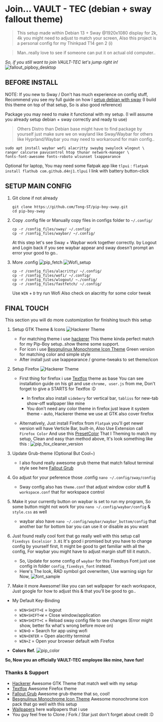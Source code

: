 # Join... VAULT - TEC (debian + sway fallout theme)

> This setup made within Debian 13 + Sway @1920x1080 display for 2k, 4k you might need to adjust to match your screen, Also this project is a personal config for my Thinkpad T14 gen 2 (i)

> Man..really love to see if someone can put it on actual old computer..

*So, if you still want to join VAULT-TEC let's jump right in!*
![fallout_pipboy_desktop](assets/pip_main.png)

## BEFORE INSTALL

NOTE: If you new to Sway / Don't has much experience on config stuff, Recommend you see my full guide on how I [setup debian with sway](https://github.com/Tong-ST/debian_sway) (I build this theme on top of that setup, So is also good reference)

Package you may need to make it functional with my setup. (I will assume you already setup debian + sway correctly and ready to use)

> Others Distro than Debian base might have to find package by yourself just make sure we on wayland like Sway/Waybar for others like Hyprland/Waybar you may need to workaround for main config.. 
```
sudo apt install waybar wofi alacritty swaybg swaylock wlogout \
ranger calcurse pavucontrol htop thunar network-manager \
fonts-font-awesome fonts-roboto wlsunset lxappearance
```
Optional for laptop, You may need some flatpak app like `tlpui` : `flatpak install flathub com.github.d4nj1.tlpui` I link with battery button-click

## SETUP MAIN CONFIG

1. Git clone if not already
    ```
    git clone https://github.com/Tong-ST/pip-boy-sway.git
    cd pip-boy-sway
    ```
2. Copy .config file or Manually copy files in configs folder to `~/.config/`
    ```
    cp -r /config_files/sway/ ~/.config/ 
    cp -r /config_files/waybar/ ~/.config/
    ```
    At this step let's see Sway + Waybar work together correctly. by Logout and Login back if you see waybar appear and sway doesn't prompt an error your good to go..

3. More .config 
    ![pip_fetch](assets/pip_fetch.png)
    ![Wofi_setup](assets/pip_wofi.png)
    ```
    cp -r /config_files/alacritty/ ~/.config/ 
    cp -r /config_files/wofi/ ~/.config/
    cp -r /config_files/wlogout/ ~./config/
    cp -r /config_files/fastfetch/ ~/.config/
    ```
    
    Use `WIN` + `D` try run Wofi Also check on alacritty for some color tweak
## FINAL TOUCH
This section you will do more customization for finishing touch this setup

1. Setup GTK Theme & Icons
![Hackerer Theme](assets/pip_file_fox.png)

    - For matching theme i use [hackerer](https://www.pling.com/p/2010119/) This theme kinda perfect match for my Pip-Boy setup..show theme some support.
    - For icon i use [Besgnulinux Monochrome Icon Theme](https://www.gnome-look.org/p/2151189) Green version for matching color and simple style
    - After install just use lxappearance / gnome-tweaks to set theme/icon

2. Setup Firefox
![Hackerer Theme](assets/pip_fox.png)
    - First thing for firefox i use [Textfox](https://github.com/adriankarlen/textfox) theme as base You can see installation guide on his git and use `chrome, user.js` from me, Don't forget to give a STARTS for Textfox :D 
        - In firefox also install `sidebery` for vertical bar, `tabliss` for new-tab show-off wallpaper like mine
        - You don't need any color theme in firefox just leave it system theme - auto, Hackerer theme we use at GTK also cover firefox

    - Alternatively, Just install Firefox from `Flatpak` you'll get newer version will have Verticle Bar, built-in, Also Use Extension call `Firefox Color` And use this [PresetColor](https://color.firefox.com/?theme=XQAAAAIhAQAAAAAAAABBqYhm849SCia2CaaEGccwS-xMDPrv2SwuLIs3iGA6UYYFlQ3E_J3J--LFIfjU9jzbvZ81lXtVpqJS-43xQcdcMSfbvU-16xKAgrIzMbI88TJK_FgW48SuRf7gBtUGC_KU3zgNb0S1qR0ySXK5j2PdQdrnswcrdMIqonp8T4P17tL8bqP2QXFX4Jdn6GcPzvs4Sf1l72vqKeCRV_yQFck8QV8wo5CuHT4rnwfwSla2_4Y0sAA) That I Theming to match my setup, Clean and easy than method above, It's look something like this :
    ![pip_fox_cleaner_version](assets/pip_fox_cleaner.png)
3. Update Grub-theme (Optional But Cool~)
    - I also found really awesome grub theme that match fallout terminal style see here [Fallout Grub](https://www.pling.com/p/1230882/)


1. Go adjust for your peference those .config `nano ~/.config/sway/config`
    - Sway config also has `theme.conf` that adjust window color stuff & `workspace.conf` that for workspace control

2. Make it your currently button on waybar is set to run my program, So some button might not work for you `nano ~/.config/waybar/config` & `style.css` as well
    - waybar also have `nano ~/.config/waybar/waybar_buttom/config` that another bar for bottom bar you can use it or disable as you want

3. Just found really cool font that go really well with this setup call `Fixedsys Excelsior 3.01` It's good i promised but you have to change config by yourself first, It might be good to get familiar with all the config, For waybar you might have to adjust margin stuff till it match..

    - So, Update for some config of `waybar` for this Fixedsys Font just use config in folder `config_fixedsys_font` instead.
    - Here's The look, RAD symbol got overwriten, Use warning sign for Now, ![font_sample](assets/pip_fixedsys_font.png)
4. Make it more Awesome! like you can set wallpaper for each workspace, Just google for how to adjust this & that you'll be good to go..

- My Default Key-Binding
    - ``` WIN+SHIFT+E ``` = logout 
    - ``` WIN+SHIFT+W ``` = Close window/application
    - ``` WIN+SHIFT+C ``` = Reload sway config file to see changes (Error might show, better fix what's wrong before move on)
    - ``` WIN+D ``` = Search for app using wofi
    - ``` WIN+ENTER ``` = Open alacritty terminal
    - ``` WIN+Z ``` = Open your browser default with Firefox

- **Colors Ref.**
    ![pip_color](assets/pip_color.png)

**So, Now you an officially VAULT-TEC employee like mine, have fun!**

### Thanks & Support
- [Hackerer](https://www.pling.com/p/2010119/) Awesome GTK Theme that match well with my setup
- [Textfox](https://github.com/adriankarlen/textfox) Awesome Firefox theme 
- [Fallout Grub](https://www.pling.com/p/1230882/) Awesome grub-theme that so, cool!
- [Besgnulinux Monochrome Icon Theme](https://www.gnome-look.org/p/2151189) Awesome monochrome icon pack that go well with this setup
- [Wallpapers](https://getwallpapers.com/collection/fallout-pip-boy-wallpaper-hd) here wallpapers that i use 
- You guy feel free to Clone / Fork / Star just don't forget about credit :D
